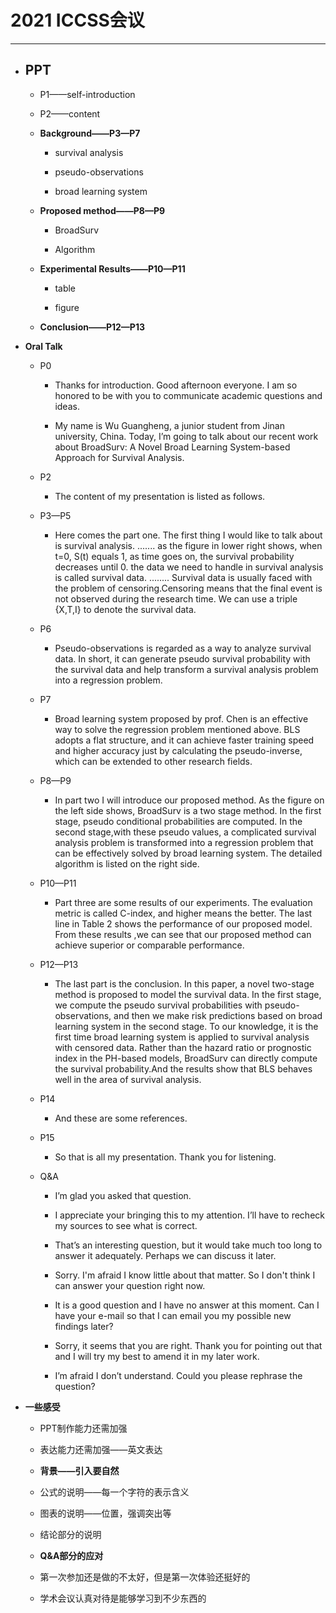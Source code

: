 # 2021 ICCSS会议
***
-  ## **PPT**

    -  P1——self-introduction

    -  P2——content

    -  **Background——P3—P7**

        -  survival analysis

        -  pseudo-observations

        -  broad learning system

    -  **Proposed method——P8—P9**

        -  BroadSurv

        -  Algorithm

    -  **Experimental Results——P10—P11**

        -  table

        -  figure

    -  **Conclusion——P12—P13**

-  **Oral Talk**

    -  P0

        -  Thanks for introduction. Good afternoon everyone. I am so honored to
            be with you to communicate academic questions and ideas.

        -  My name is Wu Guangheng, a junior student from Jinan university,
            China. Today, I’m going to talk about our recent work about
            BroadSurv: A Novel Broad Learning System-based Approach for Survival
            Analysis.

    -  P2

        -  The content of my presentation is listed as follows.

    -  P3—P5

        -  Here comes the part one. The first thing I would like to talk about
            is survival analysis. ....... as the figure in lower right shows,
            when t=0, S(t) equals 1, as time goes on, the survival probability
            decreases until 0. the data we need to handle in survival analysis
            is called survival data. ........ Survival data is usually faced
            with the problem of censoring.Censoring means that the final event
            is not observed during the research time. We can use a triple
            {X,T,I} to denote the survival data.

    -  P6

        -  Pseudo-observations is regarded as a way to analyze survival data.
            In short, it can generate pseudo survival probability with the
            survival data and help transform a survival analysis problem into a
            regression problem.

    -  P7

        -  Broad learning system proposed by prof. Chen is an effective way to
            solve the regression problem mentioned above. BLS adopts a flat
            structure, and it can achieve faster training speed and higher
            accuracy just by calculating the pseudo-inverse, which can be
            extended to other research fields.

    -  P8—P9

        -  In part two I will introduce our proposed method. As the figure on
            the left side shows, BroadSurv is a two stage method. In the first
            stage, pseudo conditional probabilities are computed. In the second
            stage,with these pseudo values, a complicated survival analysis
            problem is transformed into a regression problem that can be
            effectively solved by broad learning system. The detailed algorithm
            is listed on the right side.

    -  P10—P11

        -  Part three are some results of our experiments. The evaluation
            metric is called C-index, and higher means the better. The last line
            in Table 2 shows the performance of our proposed model. From these
            results ,we can see that our proposed method can achieve superior or
            comparable performance.

    -  P12—P13

        -  The last part is the conclusion. In this paper, a novel two-stage
            method is proposed to model the survival data. In the first stage,
            we compute the pseudo survival probabilities with
            pseudo-observations, and then we make risk predictions based on
            broad learning system in the second stage. To our knowledge, it is
            the first time broad learning system is applied to survival analysis
            with censored data. Rather than the hazard ratio or prognostic index
            in the PH-based models, BroadSurv can directly compute the survival
            probability.And the results show that BLS behaves well in the area
            of survival analysis.

    -  P14

        -  And these are some references.

    - P15

        -  So that is all my presentation. Thank you for listening.

    - Q&A

        -  I’m glad you asked that question.

        -  I appreciate your bringing this to my attention. I’ll have to
            recheck my sources to see what is correct.

        -  That’s an interesting question, but it would take much too long to
            answer it adequately. Perhaps we can discuss it later.

        -  Sorry. I'm afraid I know little about that matter. So I don't think
            I can answer your question right now.

        -  It is a good question and I have no answer at this moment. Can I
            have your e-mail so that I can email you my possible new findings
            later?

        -  Sorry, it seems that you are right. Thank you for pointing out that
            and I will try my best to amend it in my later work.

        -  I’m afraid I don’t understand. Could you please rephrase the
            question?

-  **一些感受**

    -  PPT制作能力还需加强

    -  表达能力还需加强——英文表达

    -  **背景——引入要自然**

    -  公式的说明——每一个字符的表示含义

    -  图表的说明——位置，强调突出等

    -  结论部分的说明

    -  **Q&A部分的应对**

    -  第一次参加还是做的不太好，但是第一次体验还挺好的

    -  学术会议认真对待是能够学习到不少东西的
